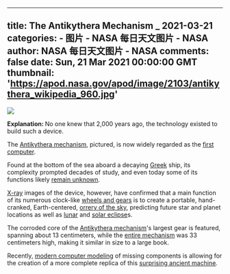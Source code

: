 
---
title: The Antikythera Mechanism  _ 2021-03-21
categories: 
    - 图片
    - NASA 每日天文图片 - NASA
author: NASA 每日天文图片 - NASA
comments: false
date: Sun, 21 Mar 2021 00:00:00 GMT
thumbnail: 'https://apod.nasa.gov/apod/image/2103/antikythera_wikipedia_960.jpg'
---

<div>   
<img src="https://apod.nasa.gov/apod/image/2103/antikythera_wikipedia_960.jpg" referrerpolicy="no-referrer"><br> 

<b> Explanation: </b> 
No one knew that 2,000 years ago, the technology existed to build such a device. 

The <a href="https://en.wikipedia.org/wiki/Antikythera_mechanism">Antikythera mechanism</a>, pictured, is now widely regarded as the 
<a href="https://en.wikipedia.org/wiki/Computer#Pre-20th_century">first</a> <a href="https://www.smithsonianmag.com/history/decoding-antikythera-mechanism-first-computer-180953979/">computer</a>.

Found at the bottom of the sea aboard a decaying 
<a href="https://en.wikipedia.org/wiki/Greece">Greek</a> ship, 
its complexity prompted decades of study, 
and even today some of its functions likely 
<a href="http://img.gawkerassets.com/img/183lbg3rnl5w2jpg/original.jpg">remain unknown</a>. 

<a href="https://science.nasa.gov/ems/11_xrays">X-ray</a> images of the device, 
however, have confirmed that a main function of its numerous clock-like 
<a href="https://youtu.be/RLPVCJjTNgk">wheels and gears</a> 
is to create a portable, hand-cranked, Earth-centered, 
<a href="https://youtu.be/tmNuG15cqNw?t=410">orrery of the sky</a>, 
predicting future star and planet locations as well as 
<a href="https://apod.nasa.gov/apod/ap190120.html">lunar</a> and 
<a href="https://apod.nasa.gov/apod/ap170912.html">solar eclipse</a>s. 

The corroded core of the 
<a href="http://www.antikythera-mechanism.gr/">Antikythera mechanism</a>'s 
largest gear is featured, spanning about 13 centimeters, while the 
<a href="https://youtu.be/UpLcnAIpVRA">entire mechanism</a> 
was 33 centimeters high, making it similar in size to a large book.

Recently, <a href="https://www.nature.com/articles/s41598-021-84310-w">modern computer modeling</a> of missing components 
is allowing for the creation of a more complete replica of this 
<a href="https://www.bbc.com/news/science-environment-56377567">surprising ancient machine</a>. 


  
</div>
            
